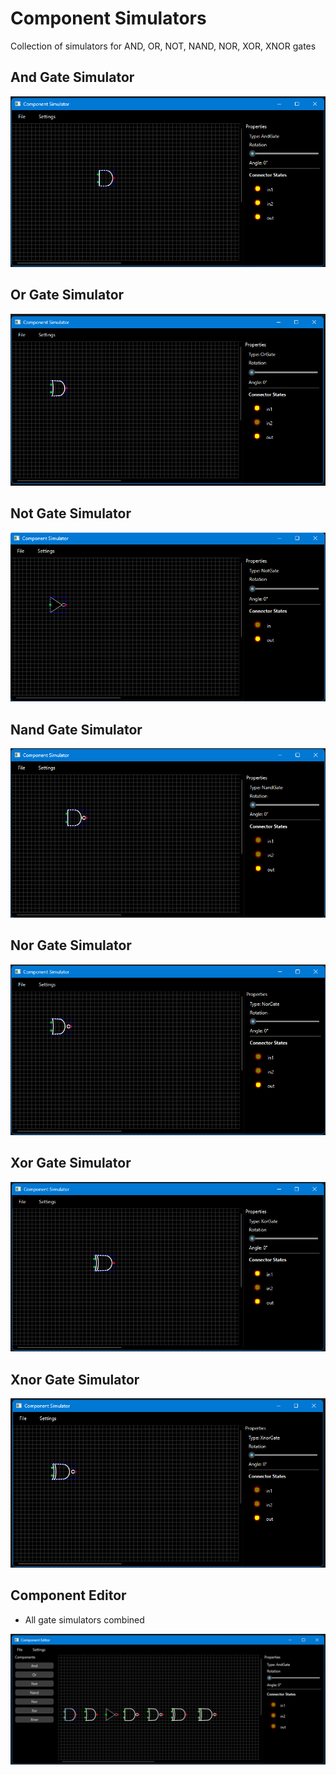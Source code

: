 # Component Simulators
Collection of simulators for AND, OR, NOT, NAND, NOR, XOR, XNOR gates

## And Gate Simulator

![Screenshot](Images/AndGateSimulator.png)

## Or Gate Simulator

![Screenshot](Images/OrGateSimulator.png)

## Not Gate Simulator

![Screenshot](Images/NotGateSimulator.png)

## Nand Gate Simulator

![Screenshot](Images/NandGateSimulator.png)

## Nor Gate Simulator

![Screenshot](Images/NorGateSimulator.png)

## Xor Gate Simulator

![Screenshot](Images/XorGateSimulator.png)

## Xnor Gate Simulator

![Screenshot](Images/XnorGateSimulator.png)

## Component Editor
- All gate simulators combined

![Screenshot](Images/ComponentEditor.png)